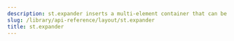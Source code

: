 ```yaml
---
description: st.expander inserts a multi-element container that can be expanded/collapsed.
slug: /library/api-reference/layout/st.expander
title: st.expander
---
```


<Autofunction function="streamlit.expander" />